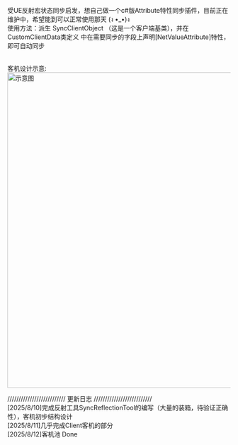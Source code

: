 受UE反射宏状态同步启发，想自己做一个c#版Attribute特性同步插件，目前正在维护中，希望能到可以正常使用那天 (ง •_•)ง<br>
使用方法：派生 SyncClientObject （这是一个客户端基类），并在 CustomClientData类定义 中在需要同步的字段上声明[NetValueAttribute]特性，即可自动同步<br><br>

客机设计示意:<br>
<img width="1598" height="712" alt="示意图" src="https://github.com/user-attachments/assets/4bba844e-6762-4d08-83db-0815d1643944" /><br>


//////////////////////////   更新日志   //////////////////////////<br>
[2025/8/10]完成反射工具SyncReflectionTool的编写（大量的装箱，待验证正确性），客机初步结构设计<br>
[2025/8/11]几乎完成Client客机的部分<br>
[2025/8/12]客机池 Done<br>

